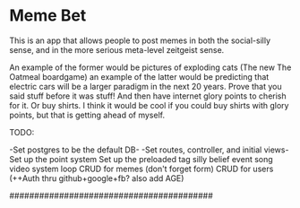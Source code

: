 # Meme Bet

This is an app that allows people to post memes in both the social-silly sense, and in the more serious meta-level zeitgeist sense.

An example of the former would be pictures of exploding cats (The new The Oatmeal boardgame) an example of the latter would be predicting that electric cars will be a larger paradigm in the next 20 years.  Prove that you said stuff before it was stuff! And then have internet glory points to cherish for it. Or buy shirts. I think it would be cool if you could buy shirts with glory points, but that is getting ahead of myself.


TODO:

-Set postgres to be the default DB-
-Set routes, controller, and initial views-
Set up the point system
Set up the preloaded tag
	silly
	belief
	event
	song
	video
	system
	loop
CRUD for memes (don't forget form)
CRUD for users (++Auth thru github+google+fb? also add AGE)

#########################################


